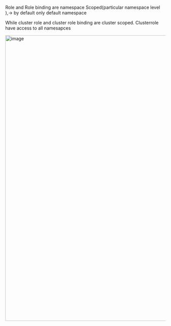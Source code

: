 Role and Role binding are namespace Scoped(particular namespace level ),-> by default only default namespace

While cluster role and cluster role binding are cluster scoped. Clusterrole have access to all namesapces

<img width="896" alt="image" src="https://github.com/KALYANKUMAR13/k8s-Cluster/assets/35223898/06aa9e15-4062-4f10-ac20-8a7141526998">
